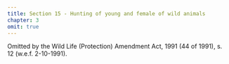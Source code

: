 ```yaml
---
title: Section 15 - Hunting of young and female of wild animals
chapter: 3
omit: true
---
```


Omitted by the Wild Life (Protection) Amendment Act, 1991 (44 of 1991), s. 12 (w.e.f. 2-10-1991).

